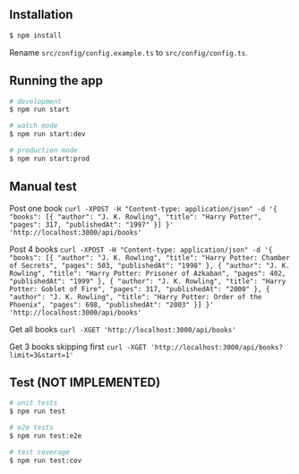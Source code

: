## Installation

```bash
$ npm install
```

Rename `src/config/config.example.ts` to `src/config/config.ts`.

## Running the app

```bash
# development
$ npm run start

# watch mode
$ npm run start:dev

# production mode
$ npm run start:prod
```

## Manual test

Post one book
`curl -XPOST -H "Content-type: application/json" -d '{ "books": [{ "author": "J. K. Rowling", "title": "Harry Potter", "pages": 317, "publishedAt": "1997" }] }' 'http://localhost:3000/api/books'`

Post 4 books
`curl -XPOST -H "Content-type: application/json" -d '{ "books": [{ "author": "J. K. Rowling", "title": "Harry Potter: Chamber of Secrets", "pages": 503, "publishedAt": "1998" }, { "author": "J. K. Rowling", "title": "Harry Potter: Prisoner of Azkaban", "pages": 402, "publishedAt": "1999" }, { "author": "J. K. Rowling", "title": "Harry Potter: Goblet of Fire", "pages": 317, "publishedAt": "2000" }, { "author": "J. K. Rowling", "title": "Harry Potter: Order of the Phoenix", "pages": 698, "publishedAt": "2003" }] }' 'http://localhost:3000/api/books'`

Get all books
`curl -XGET 'http://localhost:3000/api/books'`

Get 3 books skipping first
`curl -XGET 'http://localhost:3000/api/books?limit=3&start=1'`

## Test (NOT IMPLEMENTED)

```bash
# unit tests
$ npm run test

# e2e tests
$ npm run test:e2e

# test coverage
$ npm run test:cov
```